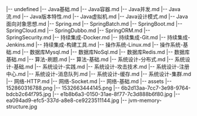 |-- undefined
    |-- Java基础.md
    |-- Java容器.md
    |-- Java并发.md
    |-- Java流.md
    |-- Java版本特性.md
    |-- Java虚拟机.md
    |-- Java设计模式.md
    |-- Java面向对象思想.md
    |-- Spring.md
    |-- SpringBatch.md
    |-- SpringBoot.md
    |-- SpringCloud.md
    |-- SpringDubbo.md
    |-- SpringORM.md
    |-- SpringSecurity.md
    |-- 持续集成-Docker.md
    |-- 持续集成-Git.md
    |-- 持续集成-Jenkins.md
    |-- 持续集成-构建工具.md
    |-- 操作系统-Linux.md
    |-- 操作系统-基础.md
    |-- 数据库Mysql.md
    |-- 数据库NoSql.md
    |-- 数据库Redis.md
    |-- 数据库基础.md
    |-- 算法-刷题.md
    |-- 算法-基础.md
    |-- 系统设计-分布式.md
    |-- 系统设计-基础.md
    |-- 系统设计-实践.md
    |-- 系统设计-攻击技术.md
    |-- 系统设计-注册中心.md
    |-- 系统设计-消息队列.md
    |-- 系统设计-缓存.md
    |-- 系统设计-集群.md
    |-- 网络-HTTP.md
    |-- 网络-Socket.md
    |-- 网络-基础.md
    |-- assets
        |-- 152860316788.png
        |-- 1532663444145.png
        |-- 6b2d13aa-7cc7-3e98-9764-bdcb2c64f795.jpg
        |-- e1b8b6a3-0150-31ae-8f77-7c3d888b6f80.jpg
        |-- ea094ad9-efc5-337d-a8e8-ce9223511144.jpg
        |-- jvm-memory-structure.jpg
